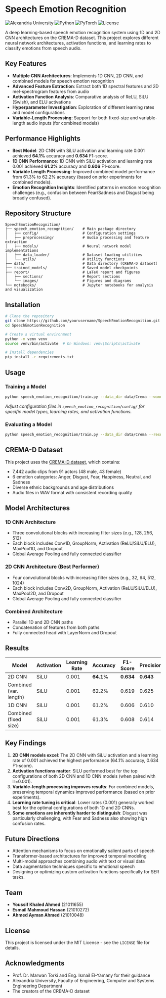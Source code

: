 # Speech Emotion Recognition

![Alexandria University](https://img.shields.io/badge/Alexandria%20University-Faculty%20of%20Engineering-blue)
![Python](https://img.shields.io/badge/Python-3.8+-blue.svg)
![PyTorch](https://img.shields.io/badge/PyTorch-1.9+-blue.svg)
![License](https://img.shields.io/badge/License-MIT-green.svg)

A deep learning-based speech emotion recognition system using 1D and 2D CNN architectures on the CREMA-D dataset. This project explores different neural network architectures, activation functions, and learning rates to classify emotions from speech audio.

## Key Features

- **Multiple CNN Architectures**: Implements 1D CNN, 2D CNN, and combined models for speech emotion recognition
- **Advanced Feature Extraction**: Extract both 1D spectral features and 2D mel-spectrogram features from audio
- **Activation Function Analysis**: Comparative analysis of ReLU, SiLU (Swish), and ELU activations
- **Hyperparameter Investigation**: Exploration of different learning rates and model configurations
- **Variable-Length Processing**: Support for both fixed-size and variable-length audio inputs (for combined models)

## Performance Highlights

- **Best Model**: 2D CNN with SiLU activation and learning rate 0.001 achieved **64.1%** accuracy and **0.634** F1-score.
- **1D CNN Performance**: 1D CNN with SiLU activation and learning rate 0.001 achieved **61.2%** accuracy and **0.606** F1-score.
- **Variable Length Processing**: Improved combined model performance from 61.3% to 62.2% accuracy (based on prior experiments for combined models).
- **Emotion Recognition Insights**: Identified patterns in emotion recognition challenges (e.g., confusion between Fear/Sadness and Disgust being broadly confused).

## Repository Structure

```
SpeechEmotionRecognition/
├── speech_emotion_recognition/    # Main package directory
│   ├── config/                    # Configuration settings
│   ├── preprocessing/             # Audio processing and feature extraction
│   ├── models/                    # Neural network model implementations
│   ├── data_loader/               # Dataset loading utilities
│   └── utils/                     # Utility functions
├── data/                          # Data directory (CREMA-D dataset)
├── trained_models/                # Saved model checkpoints
├── report/                        # LaTeX report and figures
│   ├── sections/                  # Report sections
│   └── images/                    # Figures and diagrams
└── notebooks/                     # Jupyter notebooks for analysis and visualization
```

## Installation

```bash
# Clone the repository
git clone https://github.com/yourusername/SpeechEmotionRecognition.git
cd SpeechEmotionRecognition

# Create a virtual environment
python -m venv venv
source venv/bin/activate  # On Windows: venv\Scripts\activate

# Install dependencies
pip install -r requirements.txt
```

## Usage

### Training a Model

```bash
python speech_emotion_recognition/train.py --data_dir data/Crema --wandb_project SER
```
*Adjust configuration files in `speech_emotion_recognition/config/` for specific model types, learning rates, and activation functions.*

### Evaluating a Model

```bash
python speech_emotion_recognition/train.py --data_dir data/Crema --resume_checkpoint path/to/your/best_model.pth --evaluate_only
```

## CREMA-D Dataset

This project uses the [CREMA-D dataset](https://github.com/CheyneyComputerScience/CREMA-D), which contains:
- 7,442 audio clips from 91 actors (48 male, 43 female)
- 6 emotion categories: Anger, Disgust, Fear, Happiness, Neutral, and Sadness
- Diverse ethnic backgrounds and age distributions
- Audio files in WAV format with consistent recording quality

## Model Architectures

### 1D CNN Architecture
- Three convolutional blocks with increasing filter sizes (e.g., 128, 256, 512)
- Each block includes Conv1D, GroupNorm, Activation (ReLU/SiLU/ELU), MaxPool1D, and Dropout
- Global Average Pooling and fully connected classifier

### 2D CNN Architecture (Best Performer)
- Four convolutional blocks with increasing filter sizes (e.g., 32, 64, 512, 1024)
- Each block includes Conv2D, GroupNorm, Activation (ReLU/SiLU/ELU), MaxPool2D, and Dropout
- Global Average Pooling and fully connected classifier

### Combined Architecture
- Parallel 1D and 2D CNN paths
- Concatenation of features from both paths
- Fully connected head with LayerNorm and Dropout

## Results

| Model                  | Activation | Learning Rate | Accuracy  | F1-Score  | Precision* |
| ---------------------- | ---------- | ------------- | --------- | --------- | ---------- |
| 2D CNN                 | SiLU       | 0.001         | **64.1%** | **0.634** | **0.643**  |
| Combined (var. length) | SiLU       | 0.001         | 62.2%     | 0.619     | 0.625      |
| 1D CNN                 | SiLU       | 0.001         | 61.2%     | 0.606     | 0.610      |
| Combined (fixed size)  | SiLU       | 0.001         | 61.3%     | 0.608     | 0.614      |

## Key Findings

1.  **2D CNN models excel**: The 2D CNN with SiLU activation and a learning rate of 0.001 achieved the highest performance (64.1% accuracy, 0.634 F1-score).
2.  **Activation functions matter**: SiLU performed best for the top configurations of both 2D CNN and 1D CNN models (when paired with lr=0.001).
3.  **Variable-length processing improves results**: For combined models, preserving temporal dynamics improved performance (based on prior experiments).
4.  **Learning rate tuning is critical**: Lower rates (0.001) generally worked best for the optimal configurations of both 1D and 2D CNNs.
5.  **Some emotions are inherently harder to distinguish**: Disgust was particularly challenging, with Fear and Sadness also showing high confusion rates.

## Future Directions

- Attention mechanisms to focus on emotionally salient parts of speech
- Transformer-based architectures for improved temporal modeling
- Multi-modal approaches combining audio with text or visual data
- Data augmentation techniques specific to emotional speech
- Designing or optimizing custom activation functions specifically for SER tasks.

## Team

- **Youssif Khaled Ahmed** (21011655)
- **Esmail Mahmoud Hassan** (21010272)
- **Ahmed Ayman Ahmed** (21010048)

## License

This project is licensed under the MIT License - see the `LICENSE` file for details.

## Acknowledgments

- Prof. Dr. Marwan Torki and Eng. Ismail El-Yamany for their guidance
- Alexandria University, Faculty of Engineering, Computer and Systems Engineering Department
- The creators of the CREMA-D dataset